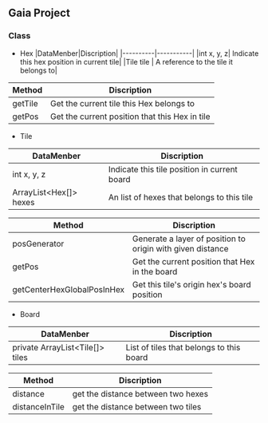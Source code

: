 ## Gaia Project

### Class
* Hex
|DataMenber|Discription|
|----------|-----------|
|int x, y, z| Indicate this hex position in current tile|
|Tile tile | A reference to the tile it belongs to|

|Method|Discription|
|----------|-----------|
|getTile| Get the current tile this Hex belongs to|
|getPos| Get the current position that this Hex in tile|


* Tile

|DataMenber|Discription|
|----------|-----------|
|int x, y, z| Indicate this tile position in current board|
|ArrayList<Hex[]> hexes | An list of hexes that belongs to this tile|

|Method|Discription|
|----------|-----------|
|posGenerator| Generate a layer of position to origin with given distance|
|getPos| Get the current position that Hex in the board|
|getCenterHexGlobalPosInHex|Get this tile's origin hex's board position|


* Board

|DataMenber|Discription|
|----------|-----------|
|private ArrayList<Tile[]> tiles|List of tiles that belongs to this board|

|Method|Discription|
|----------|-----------|
|distance  | get the distance between two hexes|
|distanceInTile | get the distance between two tiles|